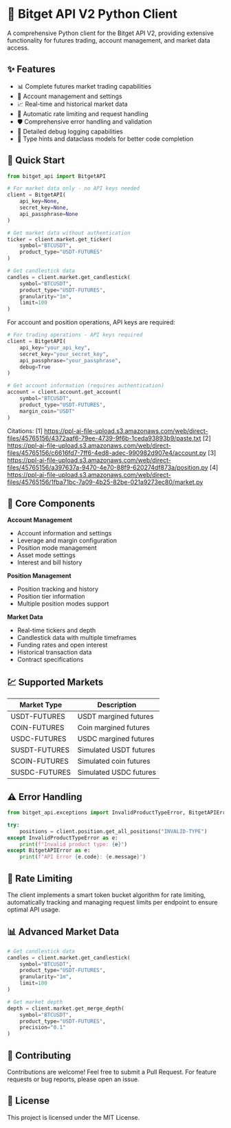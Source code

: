 # 🚀 Bitget API V2 Python Client

A comprehensive Python client for the Bitget API V2, providing extensive functionality for futures trading, account management, and market data access.

## ✨ Features

- 📊 Complete futures market trading capabilities
- 💼 Account management and settings
- 📈 Real-time and historical market data
- 🔄 Automatic rate limiting and request handling
- 🛡️ Comprehensive error handling and validation
- 📝 Detailed debug logging capabilities
- 🎯 Type hints and dataclass models for better code completion

## 🔧 Quick Start

```python
from bitget_api import BitgetAPI

# For market data only - no API keys needed
client = BitgetAPI(
    api_key=None,
    secret_key=None,
    api_passphrase=None
)

# Get market data without authentication
ticker = client.market.get_ticker(
    symbol="BTCUSDT",
    product_type="USDT-FUTURES"
)

# Get candlestick data
candles = client.market.get_candlestick(
    symbol="BTCUSDT",
    product_type="USDT-FUTURES",
    granularity="1m",
    limit=100
)
```

For account and position operations, API keys are required:

```python
# For trading operations - API keys required
client = BitgetAPI(
    api_key="your_api_key",
    secret_key="your_secret_key",
    api_passphrase="your_passphrase",
    debug=True
)

# Get account information (requires authentication)
account = client.account.get_account(
    symbol="BTCUSDT",
    product_type="USDT-FUTURES",
    margin_coin="USDT"
)
```

Citations:
[1] https://ppl-ai-file-upload.s3.amazonaws.com/web/direct-files/45765156/4372aaf6-79ee-4739-9f6b-1ceda93893b9/paste.txt
[2] https://ppl-ai-file-upload.s3.amazonaws.com/web/direct-files/45765156/c6616fd7-7ff6-4ed8-adec-990982d907e4/account.py
[3] https://ppl-ai-file-upload.s3.amazonaws.com/web/direct-files/45765156/a397637a-9470-4e70-88f9-620274df873a/position.py
[4] https://ppl-ai-file-upload.s3.amazonaws.com/web/direct-files/45765156/1fba71bc-7a09-4b25-82be-021a9273ec80/market.py

## 🔑 Core Components

**Account Management**
- Account information and settings
- Leverage and margin configuration
- Position mode management
- Asset mode settings
- Interest and bill history

**Position Management**
- Position tracking and history
- Position tier information
- Multiple position modes support

**Market Data**
- Real-time tickers and depth
- Candlestick data with multiple timeframes
- Funding rates and open interest
- Historical transaction data
- Contract specifications

## 💹 Supported Markets

| Market Type | Description |
|------------|-------------|
| USDT-FUTURES | USDT margined futures |
| COIN-FUTURES | Coin margined futures |
| USDC-FUTURES | USDC margined futures |
| SUSDT-FUTURES| Simulated USDT futures |
| SCOIN-FUTURES| Simulated coin futures |
| SUSDC-FUTURES| Simulated USDC futures |

## ⚠️ Error Handling

```python
from bitget_api.exceptions import InvalidProductTypeError, BitgetAPIError

try:
    positions = client.position.get_all_positions("INVALID-TYPE")
except InvalidProductTypeError as e:
    print(f"Invalid product type: {e}")
except BitgetAPIError as e:
    print(f"API Error {e.code}: {e.message}")
```

## 🔄 Rate Limiting

The client implements a smart token bucket algorithm for rate limiting, automatically tracking and managing request limits per endpoint to ensure optimal API usage.

## 📊 Advanced Market Data

```python
# Get candlestick data
candles = client.market.get_candlestick(
    symbol="BTCUSDT",
    product_type="USDT-FUTURES",
    granularity="1m",
    limit=100
)

# Get market depth
depth = client.market.get_merge_depth(
    symbol="BTCUSDT",
    product_type="USDT-FUTURES",
    precision="0.1"
)
```

## 🤝 Contributing

Contributions are welcome! Feel free to submit a Pull Request. For feature requests or bug reports, please open an issue.

## 📄 License

This project is licensed under the MIT License.